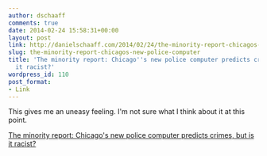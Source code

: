 ```yaml
---
author: dschaaff
comments: true
date: 2014-02-24 15:58:31+00:00
layout: post
link: http://danielschaaff.com/2014/02/24/the-minority-report-chicagos-new-police-computer/
slug: the-minority-report-chicagos-new-police-computer
title: 'The minority report: Chicago''s new police computer predicts crimes, but is
  it racist?'
wordpress_id: 110
post_format:
- Link
---
```


This gives me an uneasy feeling. I'm not sure what I think about it at this point.

  
[The minority report: Chicago's new police computer predicts crimes, but is it racist?](http://www.theverge.com/2014/2/19/5419854/the-minority-report-this-computer-predicts-crime-but-is-it-racist)
